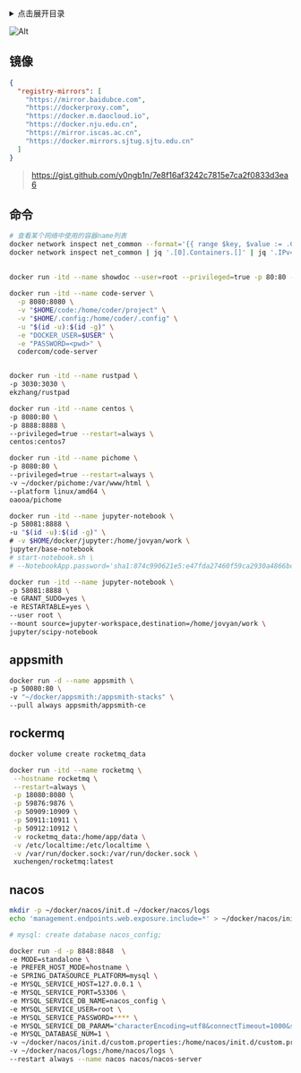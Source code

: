 <details>
<summary>点击展开目录</summary>
<!-- TOC -->

- [镜像](#镜像)
- [命令](#命令)
- [](#)
- [appsmith](#appsmith)
- [rockermq](#rockermq)
- [nacos](#nacos)

<!-- /TOC -->
</details>

![Alt](https://repobeats.axiom.co/api/embed/fa032c64baf9522131d3fea5d8feb396bb2b42c9.svg "Repobeats analytics image")

## 镜像

```json
{
  "registry-mirrors": [
    "https://mirror.baidubce.com",
    "https://dockerproxy.com",
    "https://docker.m.daocloud.io",
    "https://docker.nju.edu.cn",
    "https://mirror.iscas.ac.cn",
    "https://docker.mirrors.sjtug.sjtu.edu.cn"
  ]
}
```

> https://gist.github.com/y0ngb1n/7e8f16af3242c7815e7ca2f0833d3ea6

## 命令

```bash
# 查看某个网络中使用的容器name列表
docker network inspect net_common --format='{{ range $key, $value := .Containers }}{{ $value.Name }} {{ end }}'
docker network inspect net_common | jq '.[0].Containers.[]' | jq '.IPv4Address+":"+.Name'
```


##

```bash
docker run -itd --name showdoc --user=root --privileged=true -p 80:80 -v ~/showdoc_data/html:/var/www/html/ star7th/showdoc

docker run -itd --name code-server \
  -p 8080:8080 \
  -v "$HOME/code:/home/coder/project" \
  -v "$HOME/.config:/home/coder/.config" \
  -u "$(id -u):$(id -g)" \
  -e "DOCKER_USER=$USER" \
  -e "PASSWORD=<pwd>" \
  codercom/code-server


docker run -itd --name rustpad \
-p 3030:3030 \
ekzhang/rustpad

docker run -itd --name centos \
-p 8080:80 \
-p 8888:8888 \
--privileged=true --restart=always \
centos:centos7

```

```bash
docker run -itd --name pichome \
-p 8080:80 \
--privileged=true --restart=always \
-v ~/docker/pichome:/var/www/html \
--platform linux/amd64 \
oaooa/pichome
```


```bash
docker run -itd --name jupyter-notebook \
-p 58081:8888 \
-u "$(id -u):$(id -g)" \
# -v $HOME/docker/jupyter:/home/jovyan/work \
jupyter/base-notebook
# start-notebook.sh \
# --NotebookApp.password='sha1:874c990621e5:e47fda27460f59ca2930a4866bcd580aceb1bb44'

docker run -itd --name jupyter-notebook \
-p 58081:8888 \
-e GRANT_SUDO=yes \
-e RESTARTABLE=yes \
--user root \
--mount source=jupyter-workspace,destination=/home/jovyan/work \
jupyter/scipy-notebook
```

## appsmith

```bash
docker run -d --name appsmith \
-p 50080:80 \
-v "~/docker/appsmith:/appsmith-stacks" \
--pull always appsmith/appsmith-ce
```


## rockermq

```bash
docker volume create rocketmq_data

docker run -itd --name rocketmq \
 --hostname rocketmq \
 --restart=always \
 -p 18080:8080 \
 -p 59876:9876 \
 -p 50909:10909 \
 -p 50911:10911 \
 -p 50912:10912 \
 -v rocketmq_data:/home/app/data \
 -v /etc/localtime:/etc/localtime \
 -v /var/run/docker.sock:/var/run/docker.sock \
 xuchengen/rocketmq:latest
```

## nacos

```bash
mkdir -p ~/docker/nacos/init.d ~/docker/nacos/logs
echo 'management.endpoints.web.exposure.include=*' > ~/docker/nacos/init.d/custom.properties

# mysql: create database nacos_config;

docker run -d -p 8848:8848  \
-e MODE=standalone \
-e PREFER_HOST_MODE=hostname \
-e SPRING_DATASOURCE_PLATFORM=mysql \
-e MYSQL_SERVICE_HOST=127.0.0.1 \
-e MYSQL_SERVICE_PORT=53306 \
-e MYSQL_SERVICE_DB_NAME=nacos_config \
-e MYSQL_SERVICE_USER=root \
-e MYSQL_SERVICE_PASSWORD=**** \
-e MYSQL_SERVICE_DB_PARAM="characterEncoding=utf8&connectTimeout=1000&socketTimeout=3000&autoReconnect=true&useSSL=false&serverTimezone=UTC" \
-e MYSQL_DATABASE_NUM=1 \
-v ~/docker/nacos/init.d/custom.properties:/home/nacos/init.d/custom.properties \
-v ~/docker/nacos/logs:/home/nacos/logs \
--restart always --name nacos nacos/nacos-server
```
